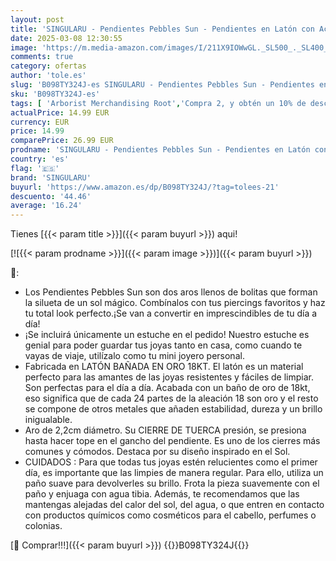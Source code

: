 ```yaml
---
layout: post
title: 'SINGULARU - Pendientes Pebbles Sun - Pendientes en Latón con Acabado Baño de Oro de 18 Kt. - Pendientes de Aro con Cierre Tuerca a Presión - Joyas para Mujer'
date: 2025-03-08 12:30:55
image: 'https://m.media-amazon.com/images/I/211X9IOWwGL._SL500_._SL400_.jpg'
comments: true
category: ofertas
author: 'tole.es'
slug: 'B098TY324J-es SINGULARU - Pendientes Pebbles Sun - Pendientes en Latón...'
sku: 'B098TY324J-es'
tags: [ 'Arborist Merchandising Root','Compra 2, y obtén un 10% de descuento','Compra 2, y obtén un 10% de descuento_JWL','Joyería para mujer','Moda','Moda Mujer','Pendientes para mujer','Self Service','Special Features Stores','c8538d25-3af9-48d3-aeff-5f3ce5572a36_0','c8538d25-3af9-48d3-aeff-5f3ce5572a36_6301','singularu','🇪🇸', ]
actualPrice: 14.99 EUR
currency: EUR
price: 14.99
comparePrice: 26.99 EUR
prodname: 'SINGULARU - Pendientes Pebbles Sun - Pendientes en Latón con Acabado Baño de Oro de 18 Kt. - Pendientes de Aro con Cierre Tuerca a Presión - Joyas para Mujer'
country: 'es'
flag: '🇪🇸'
brand: 'SINGULARU'
buyurl: 'https://www.amazon.es/dp/B098TY324J/?tag=tolees-21'
descuento: '44.46'
average: '16.24'
---
```


Tienes [{{< param title >}}]({{< param buyurl >}}) aqui!

[![{{< param prodname >}}]({{< param image >}})]({{< param buyurl >}})

🔎:

- Los Pendientes Pebbles Sun son dos aros llenos de bolitas que forman la silueta de un sol mágico. Combínalos con tus piercings favoritos y haz tu total look perfecto.¡Se van a convertir en imprescindibles de tu día a día!
- ¡Se incluirá únicamente un estuche en el pedido! Nuestro estuche es genial para poder guardar tus joyas tanto en casa, como cuando te vayas de viaje, utilízalo como tu mini joyero personal.
- Fabricada en LATÓN BAÑADA EN ORO 18KT. El latón es un material perfecto para las amantes de las joyas resistentes y fáciles de limpiar. Son perfectas para el día a día. Acabada con un baño de oro de 18kt, eso significa que de cada 24 partes de la aleación 18 son oro y el resto se compone de otros metales que añaden estabilidad, dureza y un brillo inigualable.
- Aro de 2,2cm diámetro. Su CIERRE DE TUERCA presión, se presiona hasta hacer tope en el gancho del pendiente. Es uno de los cierres más comunes y cómodos. Destaca por su diseño inspirado en el Sol.
- CUIDADOS : Para que todas tus joyas estén relucientes como el primer día, es importante que las limpies de manera regular. Para ello, utiliza un paño suave para devolverles su brillo. Frota la pieza suavemente con el paño y enjuaga con agua tibia. Además, te recomendamos que las mantengas alejadas del calor del sol, del agua, o que entren en contacto con productos químicos como cosméticos para el cabello, perfumes o colonias.

[🛒 Comprar!!!]({{< param buyurl >}})
{{<world>}}B098TY324J{{</world>}}

